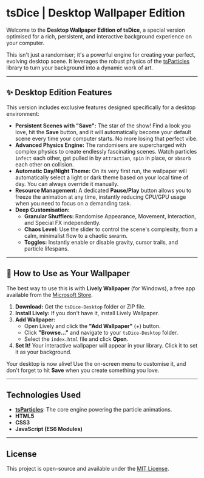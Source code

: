 # tsDice | Desktop Wallpaper Edition

Welcome to the **Desktop Wallpaper Edition of tsDice**, a special version optimised for a rich, persistent, and interactive background experience on your computer.

This isn't just a randomiser; it's a powerful engine for creating your perfect, evolving desktop scene. It leverages the robust physics of the [tsParticles](https://github.com/tsparticles/tsparticles) library to turn your background into a dynamic work of art.

---

## ✨ Desktop Edition Features

This version includes exclusive features designed specifically for a desktop environment:

* **Persistent Scenes with "Save":** The star of the show! Find a look you love, hit the **Save** button, and it will automatically become your default scene every time your computer starts. No more losing that perfect vibe.
* **Advanced Physics Engine:** The randomisers are supercharged with complex physics to create endlessly fascinating scenes. Watch particles `infect` each other, get pulled in by `attraction`, `spin` in place, or `absorb` each other on collision.
* **Automatic Day/Night Theme:** On its very first run, the wallpaper will automatically select a light or dark theme based on your local time of day. You can always override it manually.
* **Resource Management:** A dedicated **Pause/Play** button allows you to freeze the animation at any time, instantly reducing CPU/GPU usage when you need to focus on a demanding task.
* **Deep Customisation:**
    * **Granular Shufflers:** Randomise Appearance, Movement, Interaction, and Special FX independently.
    * **Chaos Level:** Use the slider to control the scene's complexity, from a calm, minimalist flow to a chaotic swarm.
    * **Toggles:** Instantly enable or disable gravity, cursor trails, and particle lifespans.

---

## 🚀 How to Use as Your Wallpaper

The best way to use this is with **Lively Wallpaper** (for Windows), a free app available from the [Microsoft Store](https://www.microsoft.com/store/productId/9NTM2QC6QWS7).

1.  **Download:** Get the `tsDice-Desktop` folder or ZIP file.
2.  **Install Lively:** If you don't have it, install Lively Wallpaper.
3.  **Add Wallpaper:**
    * Open Lively and click the **"Add Wallpaper"** (+) button.
    * Click **"Browse..."** and navigate to your `tsDice-Desktop` folder.
    * Select the `index.html` file and click **Open**.
4.  **Set It!** Your interactive wallpaper will appear in your library. Click it to set it as your background.

Your desktop is now alive! Use the on-screen menu to customise it, and don't forget to hit **Save** when you create something you love.

---

## Technologies Used

* **[tsParticles](https://github.com/tsparticles/tsparticles)**: The core engine powering the particle animations.
* **HTML5**
* **CSS3**
* **JavaScript (ES6 Modules)**

---

## License

This project is open-source and available under the [MIT License](LICENSE).
